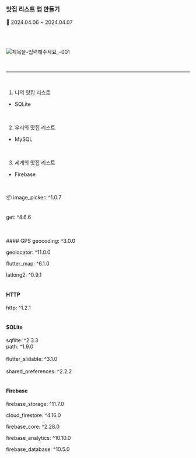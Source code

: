 ### 맛집 리스트 앱 만들기 

📆 2024.04.06 ~ 2024.04.07

<br><br>

![제목을-입력해주세요_-001](https://github.com/likewoody/favoriteFoodApp/assets/151493474/bceaf26d-e03e-40d7-87be-63c69771bad4)


<br>


<hr>
<br>





1. 나의 맛집 리스트
- SQLite

<br>

2. 우리의 맛집 리스트
- MySQL

<br>

3. 세계의 맛집 리스트
- Firebase

<br>

📦
image_picker: ^1.0.7
<br><br>

get: ^4.6.6

<br>
<br>
#### GPS
geocoding: ^3.0.0

geolocator: ^11.0.0

flutter_map: ^6.1.0

latlong2: ^0.9.1
<br><br>

#### HTTP
http: ^1.2.1
<br><br>

#### SQLite
sqflite: ^2.3.3
<br>
path: ^1.9.0
<br><br>
flutter_slidable: ^3.1.0
<br>
<br>
shared_preferences: ^2.2.2
<br><br>
#### Firebase 
firebase_storage: ^11.7.0

cloud_firestore: ^4.16.0

firebase_core: ^2.28.0

firebase_analytics: ^10.10.0

firebase_database: ^10.5.0
